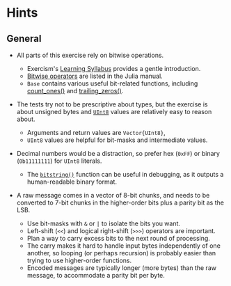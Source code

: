 # Hints

## General

- All parts of this exercise rely on bitwise operations.
  - Exercism's [Learning Syllabus][concept-bitwise-operations] provides a gentle introduction.
  - [Bitwise operators][ref-bitwise-operators] are listed in the Julia manual.
  - `Base` contains various useful bit-related functions, including [count_ones()][count_ones] and [trailing_zeros()][trailing_zeros].
- The tests try not to be prescriptive about types, but the exercise is about unsigned bytes and [`UInt8`][uint8] values are relatively easy to reason about.
  - Arguments and return values are `Vector{UInt8}`,
  - `UInt8` values are helpful for bit-masks and intermediate values.
- Decimal numbers would be a distraction, so prefer hex (`0xFF`) or binary (`0b11111111`) for `UInt8` literals.
  - The [`bitstring()`][bitstring] function can be useful in debugging, as it outputs a human-readable binary format.
- A raw message comes in a vector of 8-bit chunks, and needs to be converted to 7-bit chunks in the higher-order bits plus a parity bit as the LSB.
  - Use bit-masks with `&` or `|` to isolate the bits you want.
  - Left-shift (`<<`) and logical right-shift (`>>>`) operators are important.
  - Plan a way to carry excess bits to the next round of processing.
  - The carry makes it hard to handle input bytes independently of one another, so looping (or perhaps recursion) is probably easier than trying to use higher-order functions.
  - Encoded messages are typically longer (more bytes) than the raw message, to accommodate a parity bit per byte.


  [concept-bitwise-operations]: https://exercism.org/tracks/julia/concepts/bitwise-operations
  [ref-bitwise-operators]: https://docs.julialang.org/en/v1/manual/mathematical-operations/#Bitwise-Operators
  [count_ones]: https://docs.julialang.org/en/v1/base/numbers/#Base.count_ones
  [trailing_zeros]: https://docs.julialang.org/en/v1/base/numbers/#Base.trailing_zeros
  [uint8]: https://docs.julialang.org/en/v1/base/numbers/#Core.UInt8
  [bitstring]: https://docs.julialang.org/en/v1/base/numbers/#Base.bitstring